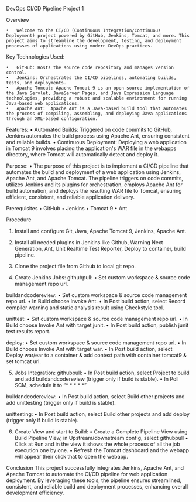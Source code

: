 DevOps CI/CD Pipeline Project 1

Overview

	•	Welcome to the CI/CD (Continuous Integration/Continuous Deployment) project powered by GitHub, Jenkins, Tomcat, and more. This project aims to streamline the development, testing, and deployment processes of applications using modern DevOps practices. 
 
Key Technologies Used:

	•	GitHub: Hosts the source code repository and manages version control.
	•	Jenkins: Orchestrates the CI/CD pipelines, automating builds, tests, and deployments.
	•	Apache Tomcat: Apache Tomcat 9 is an open-source implementation of the Java Servlet, JavaServer Pages, and Java Expression Language technologies, providing a robust and scalable environment for running Java-based web applications.
	•	Apache Ant:  Apache Ant is a Java-based build tool that automates the process of compiling, assembling, and deploying Java applications through an XML-based configuration.

Features:
	•	Automated Builds: Triggered on code commits to GitHub, Jenkins automates the build process using Apache Ant, ensuring consistent and reliable builds.
	•	Continuous Deployment: Deploying a web application in Tomcat 9 involves placing the application's WAR file in the webapps directory, where Tomcat will automatically detect and deploy it.

Purpose:
	•	The purpose of this project is to implement a CI/CD pipeline that automates the build and deployment of a web application using Jenkins, Apache Ant, and Apache Tomcat. The pipeline triggers on code commits, utilizes Jenkins and its plugins for orchestration, employs Apache Ant for build automation, and deploys the resulting WAR file to Tomcat, ensuring efficient, consistent, and reliable application delivery.

Prerequisites
	•	GitHub 
	•	Jenkins
	•	Tomcat 9
	•	Ant

Procedure
1. Install and configure Git, Java, Apache Tomcat 9, Jenkins, Apache Ant.

2. Install all needed plugins in Jenkins like Github, Warning Next Generation, Ant, Unit Realtime Test Reporter, Deploy to container, build pipeline.

3. Clone the project file from Github to local git repo.

4. Create Jenkins Jobs: 
githubpull: 
	•	Set custom workspace & source code management repo url.

buildandcodereview:
	•	Set custom workspace & source code management repo url.
	•	In Build choose Invoke Ant.
	•	In Post build action, select Record compiler warning and static analysis result using Checkstyle tool.

unittest:
	•	Set custom workspace & source code management repo url.
	•	In Build choose Invoke Ant with target junit.
	•	In Post build action, publish junit test results report.

deploy:
	•	Set custom workspace & source code management repo url.
	•	In Build choose Invoke Ant with target war.
	•	In Post build action, select Deploy war/ear to a container & add context path with container tomcat9 & set tomcat url.

5. Jobs Integration:
githubpull:
	•	In Post build action, select Project to build and add buildandcodereview (trigger only if build is stable).
	•	In Poll SCM, schedule it to “* * * * *”

buildandcodereview:
	•	In Post build action, select Build other projects and add unittesting (trigger only if build is stable).

unittesting:
	•	In Post build action, select Build other projects and add deploy (trigger only if build is stable).

6. Create View and start to Build:
	•	Create a Complete Pipeline View using Build Pipeline View, in Upstream/downstream config, select githubpull
	•	Click at Run and in the view it shows the whole process of all the job execution one by one.
	•	Refresh the Tomcat dashboard and the webapp will appear their click that to open the webapp.

Conclusion
This project successfully integrates Jenkins, Apache Ant, and Apache Tomcat to automate the CI/CD pipeline for web application deployment. By leveraging these tools, the pipeline ensures streamlined, consistent, and reliable build and deployment processes, enhancing overall development efficiency.




